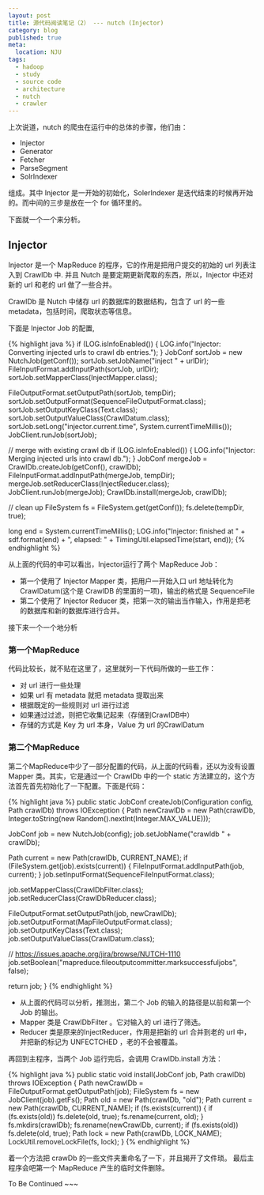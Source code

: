 ```yaml
---
layout: post
title: 源代码阅读笔记（2） --- nutch (Injector)
category: blog
published: true
meta:
  location: NJU 
tags:
  - hadoop
  - study
  - source code
  - architecture
  - nutch
  - crawler
---
```


上次说道，nutch 的爬虫在运行中的总体的步骤，他们由：

+   Injector
+   Generator
+   Fetcher
+   ParseSegment
+   SolrIndexer

组成。其中 Injector 是一开始的初始化，SolerIndexer 是迭代结束的时候再开始的。而中间的三步是放在一个 for 循环里的。

下面就一个一个来分析。


Injector
--------

Injector 是一个 MapReduce 的程序，它的作用是把用户提交的初始的 url 列表注入到 CrawlDb 中. 并且 Nutch 是要定期更新爬取的东西，所以，Injector 中还对新的 url 和老的 url 做了一些合并。

CrawlDb 是 Nutch 中储存 url 的数据库的数据结构，包含了 url 的一些 metadata，包括时间，爬取状态等信息。

下面是 Injector Job 的配置,

{% highlight java %}
if (LOG.isInfoEnabled()) {
  LOG.info("Injector: Converting injected urls to crawl db entries.");
}
JobConf sortJob = new NutchJob(getConf());
sortJob.setJobName("inject " + urlDir);
FileInputFormat.addInputPath(sortJob, urlDir);
sortJob.setMapperClass(InjectMapper.class);

FileOutputFormat.setOutputPath(sortJob, tempDir);
sortJob.setOutputFormat(SequenceFileOutputFormat.class);
sortJob.setOutputKeyClass(Text.class);
sortJob.setOutputValueClass(CrawlDatum.class);
sortJob.setLong("injector.current.time", System.currentTimeMillis());
JobClient.runJob(sortJob);

// merge with existing crawl db
if (LOG.isInfoEnabled()) {
  LOG.info("Injector: Merging injected urls into crawl db.");
}
JobConf mergeJob = CrawlDb.createJob(getConf(), crawlDb);
FileInputFormat.addInputPath(mergeJob, tempDir);
mergeJob.setReducerClass(InjectReducer.class);
JobClient.runJob(mergeJob);
CrawlDb.install(mergeJob, crawlDb);

// clean up
FileSystem fs = FileSystem.get(getConf());
fs.delete(tempDir, true);

long end = System.currentTimeMillis();
LOG.info("Injector: finished at " + sdf.format(end) + ", elapsed: " + TimingUtil.elapsedTime(start, end));
{% endhighlight %}

从上面的代码的中可以看出，Injector运行了两个 MapReduce Job：

+   第一个使用了 Injector Mapper 类，把用户一开始入口 url 地址转化为 CrawlDatum(这个是 CrawlDB 的里面的一项)，输出的格式是 SequenceFile
+   第二个使用了 Injector Reducer 类，把第一次的输出当作输入，作用是把老的数据库和新的数据库进行合并。

接下来一个一个地分析

### 第一个MapReduce

代码比较长，就不贴在这里了，这里就列一下代码所做的一些工作：

+   对 url 进行一些处理
+   如果 url 有 metadata 就把 metadata 提取出来
+   根据既定的一些规则对 url 进行过滤
+   如果通过过滤，则把它收集记起来（存储到CrawlDB中）
+   存储的方式是 Key 为 url 本身，Value 为 url 的CrawlDatum

### 第二个MapReduce

第二个MapReduce中少了一部分配置的代码，从上面的代码看，还以为没有设置 Mapper 类。其实，它是通过一个 CrawlDb 中的一个 static 方法建立的，这个方法首先首先初始化了一下配置。下面是代码：

{% highlight java %}
public static JobConf createJob(Configuration config, Path crawlDb) 
      throws IOException {
  Path newCrawlDb = new Path(crawlDb, 
                             Integer.toString(new Random().nextInt(Integer.MAX_VALUE)));

  JobConf job = new NutchJob(config);
  job.setJobName("crawldb " + crawlDb);

  Path current = new Path(crawlDb, CURRENT_NAME);
  if (FileSystem.get(job).exists(current)) {
    FileInputFormat.addInputPath(job, current);
  }
  job.setInputFormat(SequenceFileInputFormat.class);

  job.setMapperClass(CrawlDbFilter.class);
  job.setReducerClass(CrawlDbReducer.class);

  FileOutputFormat.setOutputPath(job, newCrawlDb);
  job.setOutputFormat(MapFileOutputFormat.class);
  job.setOutputKeyClass(Text.class);
  job.setOutputValueClass(CrawlDatum.class);

  // https://issues.apache.org/jira/browse/NUTCH-1110
  job.setBoolean("mapreduce.fileoutputcommitter.marksuccessfuljobs", false);

  return job;
}
{% endhighlight %}

+   从上面的代码可以分析，推测出，第二个 Job 的输入的路径是以前和第一个 Job 的输出。
+   Mapper 类是 CrawlDbFilter 。它对输入的 url 进行了筛选。
+   Reducer 类是原来的InjectReducer，作用是把新的 url 合并到老的 url 中，并把新的标记为 UNFECTCHED ，老的不会被覆盖。

再回到主程序，当两个 Job 运行完后，会调用 CrawlDb.install 方法：

{% highlight java %}
public static void install(JobConf job, Path crawlDb) throws IOException {
  Path newCrawlDb = FileOutputFormat.getOutputPath(job);
  FileSystem fs = new JobClient(job).getFs();
  Path old = new Path(crawlDb, "old");
  Path current = new Path(crawlDb, CURRENT_NAME);
  if (fs.exists(current)) {
    if (fs.exists(old)) fs.delete(old, true);
    fs.rename(current, old);
  }
  fs.mkdirs(crawlDb);
  fs.rename(newCrawlDb, current);
  if (fs.exists(old)) fs.delete(old, true);
  Path lock = new Path(crawlDb, LOCK_NAME);
  LockUtil.removeLockFile(fs, lock);
}
{% endhighlight %}

着一个方法把 crawDb 的一些文件夹重命名了一下，并且揭开了文件琐。
最后主程序会吧第一个 MapReduce 产生的临时文件删除。


To Be Continued ~~~

